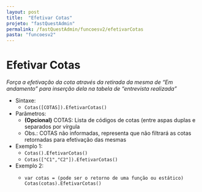 ```yaml
---
layout: post
title:  "Efetivar Cotas"
projeto: "fastQuestAdmin"
permalink: /fastQuestAdmin/funcoesv2/efetivarCotas
pasta: "funcoesv2"
---
```


# Efetivar Cotas
*Força a efetivação da cota através da retirada da mesma de “Em andamento” para inserção dela na tabela de “entrevista realizada”*

- Sintaxe:
  - `Cotas([COTAS]).EfetivarCotas()`
- Parâmetros:
  - **(Opcional)** COTAS: Lista de códigos de cotas (entre aspas duplas e separados por vírgula
  - Obs.: COTAS não informadas, representa que não filtrará as cotas retornadas para efetivação das mesmas
- Exemplo 1:
  - `Cotas().EfetivarCotas()`
  - `Cotas(["C1","C2"]).EfetivarCotas()`
- Exemplo 2:
  - <pre>
    <code>var cotas = (pode ser o retorno de uma função ou estático)
    Cotas(cotas).EfetivarCotas()</code>
    </pre>
